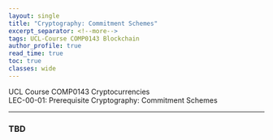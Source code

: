 ```yaml
---
layout: single
title: "Cryptography: Commitment Schemes"
excerpt_separator: <!--more-->
tags: UCL-Course COMP0143 Blockchain
author_profile: true
read_time: true
toc: true
classes: wide
---
```


UCL Course COMP0143 Cryptocurrencies  <br>
LEC-00-01: Prerequisite Cryptography: Commitment Schemes

<!--more-->

---
### TBD